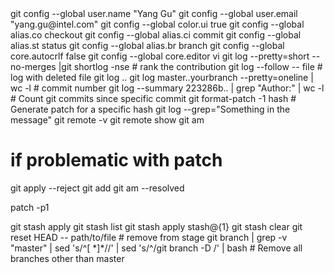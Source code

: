 <global>
git config --global user.name "Yang Gu"
git config --global user.email "yang.gu@intel.com"
git config --global color.ui true
git config --global alias.co checkout
git config --global alias.ci commit
git config --global alias.st status
git config --global alias.br branch
git config --global core.autocrlf false
git config --global core.editor vi
</global>

<log>
git log --pretty=short --no-merges |git shortlog -nse  # rank the contribution
git log --follow -- file  # log with deleted file
git log <since>..<until>
git log master..yourbranch --pretty=oneline | wc -l  # commit number
git log --summary 223286b.. | grep "Author:" | wc -l  # Count git commits since specific commit
git format-patch -1 hash  # Generate patch for a specific hash
git log --grep="Something in the message"
</log>

<remote>
git remote -v
git remote show <name>
</remote>

<patch>
git am <patch>

# if problematic with patch
git apply --reject <patch>
git add <all modified files>
git am --resolved

patch -p1 <patch>
</patch>

<stash>
git stash apply
git stash list
git stash apply stash@{1}
git stash clear
</stash>

<misc>
git reset HEAD -- path/to/file  # remove from stage
git branch | grep -v "master" | sed 's/^[ *]*//' | sed 's/^/git branch -D /' | bash  # Remove all branches other than master
</misc>